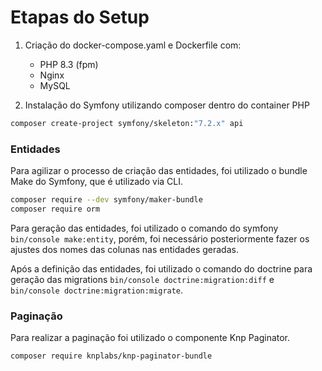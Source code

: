 # Etapas do Setup

1. Criação do docker-compose.yaml e Dockerfile com:
    - PHP 8.3 (fpm)
    - Nginx
    - MySQL

2. Instalação do Symfony utilizando composer dentro do container PHP
```bash
composer create-project symfony/skeleton:"7.2.x" api
```
### Entidades

Para agilizar o processo de criação das entidades, foi utilizado o bundle Make do Symfony, que é utilizado via CLI.

```bash
composer require --dev symfony/maker-bundle
composer require orm
```

Para geração das entidades, foi utilizado o comando do symfony `bin/console make:entity`, porém, foi necessário posteriormente fazer os ajustes dos nomes das colunas nas entidades geradas.

Após a definição das entidades, foi utilizado o comando do doctrine para geração das migrations `bin/console doctrine:migration:diff` e `bin/console doctrine:migration:migrate`.

### Paginação

Para realizar a paginação foi utilizado o componente Knp Paginator.
```bash
composer require knplabs/knp-paginator-bundle
```